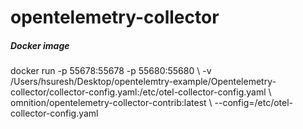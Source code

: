 # opentelemetry-collector

<h5> Docker image </h5>
docker run -p 55678:55678 -p 55680:55680 \
    -v /Users/hsuresh/Desktop/opentelemtry-example/Opentelemetry-collector/collector-config.yaml:/etc/otel-collector-config.yaml \
    omnition/opentelemetry-collector-contrib:latest \
    --config=/etc/otel-collector-config.yaml
    
